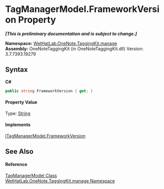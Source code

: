 # TagManagerModel.FrameworkVersion Property 
 _**\[This is preliminary documentation and is subject to change.\]**_

**Namespace:**&nbsp;<a href="6c09c3a7-2ecd-33d5-2ed0-acefd996500f.md">WetHatLab.OneNote.TaggingKit.manage</a><br />**Assembly:**&nbsp;OneNoteTaggingKit (in OneNoteTaggingKit.dll) Version: 3.7.7393.19279

## Syntax

**C#**<br />
``` C#
public string FrameworkVersion { get; }
```


#### Property Value
Type: <a href="http://msdn2.microsoft.com/en-us/library/s1wwdcbf" target="_blank">String</a>

#### Implements
<a href="762d4b16-4989-5aee-3ddf-6b1edd0eb38d.md">ITagManagerModel.FrameworkVersion</a><br />

## See Also


#### Reference
<a href="0501014e-b454-6ea6-53dd-ea5cf4e8e537.md">TagManagerModel Class</a><br /><a href="6c09c3a7-2ecd-33d5-2ed0-acefd996500f.md">WetHatLab.OneNote.TaggingKit.manage Namespace</a><br />